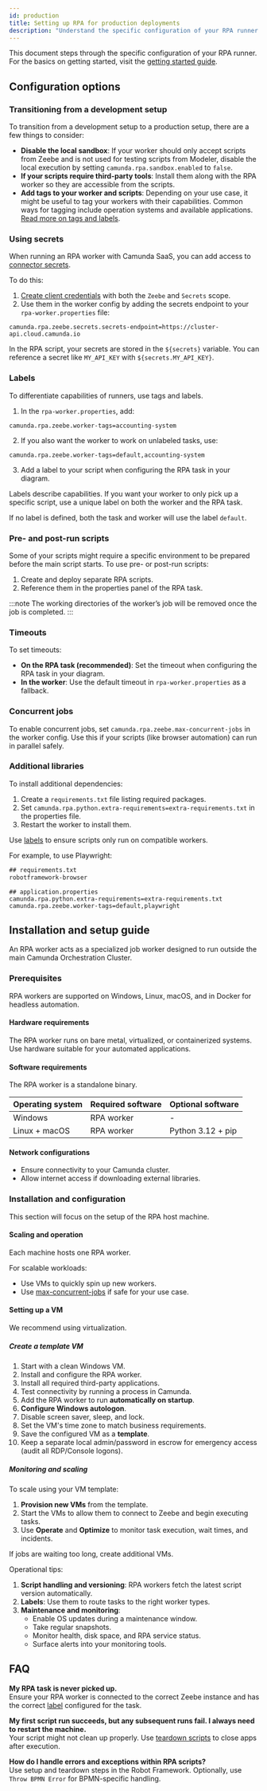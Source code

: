 ```yaml
---
id: production
title: Setting up RPA for production deployments
description: "Understand the specific configuration of your RPA runner to set up your workers for production use cases."
---
```


This document steps through the specific configuration of your RPA runner. For the basics on getting started, visit the [getting started guide](./getting-started.md).

## Configuration options

### Transitioning from a development setup

To transition from a development setup to a production setup, there are a few things to consider:

- **Disable the local sandbox**: If your worker should only accept scripts from Zeebe and is not used for testing scripts from Modeler, disable the local execution by setting `camunda.rpa.sandbox.enabled` to `false`.
- **If your scripts require third-party tools**: Install them along with the RPA worker so they are accessible from the scripts.
- **Add tags to your worker and scripts**: Depending on your use case, it might be useful to tag your workers with their capabilities. Common ways for tagging include operation systems and available applications. [Read more on tags and labels](#labels).

### Using secrets

When running an RPA worker with Camunda SaaS, you can add access to [connector secrets](/components/connectors/use-connectors/index.md#using-secrets).

To do this:

1. [Create client credentials](/components/console/manage-clusters/setup-client-connection-credentials.md) with both the `Zeebe` and `Secrets` scope.
2. Use them in the worker config by adding the secrets endpoint to your `rpa-worker.properties` file:

```properties
camunda.rpa.zeebe.secrets.secrets-endpoint=https://cluster-api.cloud.camunda.io
```

In the RPA script, your secrets are stored in the `${secrets}` variable. You can reference a secret like `MY_API_KEY` with `${secrets.MY_API_KEY}`.

### Labels

To differentiate capabilities of runners, use tags and labels.

1. In the `rpa-worker.properties`, add:

```properties
camunda.rpa.zeebe.worker-tags=accounting-system
```

2. If you also want the worker to work on unlabeled tasks, use:

```properties
camunda.rpa.zeebe.worker-tags=default,accounting-system
```

3. Add a label to your script when configuring the RPA task in your diagram.

Labels describe capabilities. If you want your worker to only pick up a specific script, use a unique label on both the worker and the RPA task.

If no label is defined, both the task and worker will use the label `default`.

### Pre- and post-run scripts

Some of your scripts might require a specific environment to be prepared before the main script starts. To use pre- or post-run scripts:

1. Create and deploy separate RPA scripts.
2. Reference them in the properties panel of the RPA task.

:::note
The working directories of the worker’s job will be removed once the job is completed.
:::

### Timeouts

To set timeouts:

- **On the RPA task (recommended)**: Set the timeout when configuring the RPA task in your diagram.
- **In the worker**: Use the default timeout in `rpa-worker.properties` as a fallback.

### Concurrent jobs

To enable concurrent jobs, set `camunda.rpa.zeebe.max-concurrent-jobs` in the worker config. Use this if your scripts (like browser automation) can run in parallel safely.

### Additional libraries

To install additional dependencies:

1. Create a `requirements.txt` file listing required packages.
2. Set `camunda.rpa.python.extra-requirements=extra-requirements.txt` in the properties file.
3. Restart the worker to install them.

Use [labels](#labels) to ensure scripts only run on compatible workers.

For example, to use Playwright:

```txt
## requirements.txt
robotframework-browser
```

```properties
## application.properties
camunda.rpa.python.extra-requirements=extra-requirements.txt
camunda.rpa.zeebe.worker-tags=default,playwright
```

## Installation and setup guide

An RPA worker acts as a specialized job worker designed to run outside the main Camunda Orchestration Cluster.

### Prerequisites

RPA workers are supported on Windows, Linux, macOS, and in Docker for headless automation.

#### Hardware requirements

The RPA worker runs on bare metal, virtualized, or containerized systems. Use hardware suitable for your automated applications.

#### Software requirements

The RPA worker is a standalone binary.

| Operating system | Required software | Optional software |
| ---------------- | ----------------- | ----------------- |
| Windows          | RPA worker        | -                 |
| Linux + macOS    | RPA worker        | Python 3.12 + pip |

#### Network configurations

- Ensure connectivity to your Camunda cluster.
- Allow internet access if downloading external libraries.

### Installation and configuration

This section will focus on the setup of the RPA host machine.

#### Scaling and operation

Each machine hosts one RPA worker.

For scalable workloads:

- Use VMs to quickly spin up new workers.
- Use [max-concurrent-jobs](https://github.com/camunda/rpa-worker/?tab=readme-ov-file#configuration-reference) if safe for your use case.

#### Setting up a VM

We recommend using virtualization.

##### Create a template VM

1. Start with a clean Windows VM.
2. Install and configure the RPA worker.
3. Install all required third-party applications.
4. Test connectivity by running a process in Camunda.
5. Add the RPA worker to run **automatically on startup**.
6. **Configure Windows autologon**.
7. Disable screen saver, sleep, and lock.
8. Set the VM's time zone to match business requirements.
9. Save the configured VM as a **template**.
10. Keep a separate local admin/password in escrow for emergency access (audit all RDP/Console logons).

##### Monitoring and scaling

To scale using your VM template:

1. **Provision new VMs** from the template.
2. Start the VMs to allow them to connect to Zeebe and begin executing tasks.
3. Use **Operate** and **Optimize** to monitor task execution, wait times, and incidents.

If jobs are waiting too long, create additional VMs.

Operational tips:

1. **Script handling and versioning**: RPA workers fetch the latest script version automatically.
2. **Labels**: Use them to route tasks to the right worker types.
3. **Maintenance and monitoring**:
   - Enable OS updates during a maintenance window.
   - Take regular snapshots.
   - Monitor health, disk space, and RPA service status.
   - Surface alerts into your monitoring tools.

## FAQ

**My RPA task is never picked up.**  
Ensure your RPA worker is connected to the correct Zeebe instance and has the correct [label](#labels) configured for the task.

**My first script run succeeds, but any subsequent runs fail. I always need to restart the machine.**  
Your script might not clean up properly. Use [teardown scripts](./getting-started.md#incidents) to close apps after execution.

**How do I handle errors and exceptions within RPA scripts?**  
Use setup and teardown steps in the Robot Framework. Optionally, use `Throw BPMN Error` for BPMN-specific handling.
